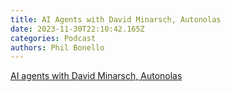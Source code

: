```yaml
---
title: AI Agents with David Minarsch, Autonolas
date: 2023-11-30T22:10:42.165Z
categories: Podcast
authors: Phil Bonello
---
```

[A﻿I agents with David Minarsch, Autonolas](https://open.spotify.com/episode/6ZyQhtncai4aho8491MFQE)